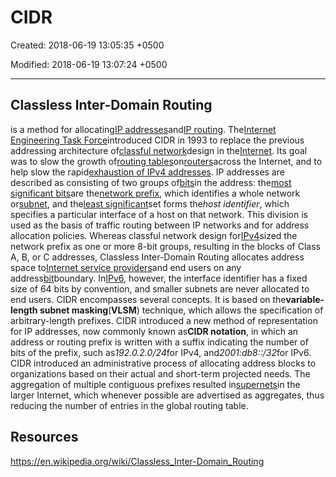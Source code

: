 # CIDR

Created: 2018-06-19 13:05:35 +0500

Modified: 2018-06-19 13:07:24 +0500

---

## Classless Inter-Domain Routing

is a method for allocating[IP addresses](https://en.wikipedia.org/wiki/IP_address)and[IP routing](https://en.wikipedia.org/wiki/IP_routing). The[Internet Engineering Task Force](https://en.wikipedia.org/wiki/Internet_Engineering_Task_Force)introduced CIDR in 1993 to replace the previous addressing architecture of[classful network](https://en.wikipedia.org/wiki/Classful_network)design in the[Internet](https://en.wikipedia.org/wiki/Internet). Its goal was to slow the growth of[routing tables](https://en.wikipedia.org/wiki/Routing_table)on[routers](https://en.wikipedia.org/wiki/Router_(computing))across the Internet, and to help slow the rapid[exhaustion of IPv4 addresses](https://en.wikipedia.org/wiki/IPv4_address_exhaustion).
IP addresses are described as consisting of two groups of[bits](https://en.wikipedia.org/wiki/Bit)in the address: the[most significant bits](https://en.wikipedia.org/wiki/Most_significant_bit)are the[network prefix](https://en.wikipedia.org/wiki/Network_prefix), which identifies a whole network or[subnet](https://en.wikipedia.org/wiki/Subnetwork), and the[least significant](https://en.wikipedia.org/wiki/Least_significant_bit)set forms the*host identifier*, which specifies a particular interface of a host on that network. This division is used as the basis of traffic routing between IP networks and for address allocation policies.
Whereas classful network design for[IPv4](https://en.wikipedia.org/wiki/IPv4)sized the network prefix as one or more 8-bit groups, resulting in the blocks of Class A, B, or C addresses, Classless Inter-Domain Routing allocates address space to[Internet service providers](https://en.wikipedia.org/wiki/Internet_service_provider)and end users on any address[bit](https://en.wikipedia.org/wiki/Bit)boundary. In[IPv6](https://en.wikipedia.org/wiki/IPv6), however, the interface identifier has a fixed size of 64 bits by convention, and smaller subnets are never allocated to end users.
CIDR encompasses several concepts. It is based on the**variable-length subnet masking**(**VLSM**) technique, which allows the specification of arbitrary-length prefixes. CIDR introduced a new method of representation for IP addresses, now commonly known as**CIDR notation**, in which an address or routing prefix is written with a suffix indicating the number of bits of the prefix, such as*192.0.2.0/24*for IPv4, and*2001:db8::/32*for IPv6. CIDR introduced an administrative process of allocating address blocks to organizations based on their actual and short-term projected needs. The aggregation of multiple contiguous prefixes resulted in[supernets](https://en.wikipedia.org/wiki/Supernet)in the larger Internet, which whenever possible are advertised as aggregates, thus reducing the number of entries in the global routing table.
## Resources

<https://en.wikipedia.org/wiki/Classless_Inter-Domain_Routing>
